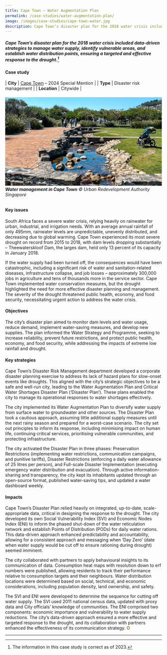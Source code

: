 ```yaml
---
title: Cape Town – Water Augmentation Plan
permalink: /case-studies/water-augmentation-plan/
image: /images/case-studies/cape-town-water.jpg
description: Cape Town’s disaster plan for the 2018 water crisis included data-driven strategies to manage water supply, identify vulnerable areas, and establish water distribution points, ensuring a targeted and effective response to the drought.
---
```


##### Cape Town’s disaster plan for the 2018 water crisis included data-driven strategies to manage water supply, identify vulnerable areas, and establish water distribution points, ensuring a targeted and effective response to the drought.[^1]

#### **Case study**

| **City** | [Cape Town](/cape-town/) – 2024 Special Mention |
| **Type** | Disaster risk management |
| **Location** | Citywide |

###### ![Water management in Cape Town](/images/case-studies/cape-town-water.jpg)**Water management in Cape Town** © Urban Redevelopment Authority Singapore

#### **Key issues**

South Africa faces a severe water crisis, relying heavily on rainwater for urban, industrial, and irrigation needs. With an average annual rainfall of only 495mm, rainwater levels are unpredictable, unevenly distributed, and decreasing due to global warming. Cape Town experienced its most severe drought on record from 2015 to 2018, with dam levels dropping substantially – Theewaterskloof Dam, the larges dam, held only 13 percent of its capacity in January 2018. 

If the water supply had been turned off, the consequences would have been catastrophic, including a significant risk of water and sanitation-related diseases, infrastructure collapse, and job losses – approximately 300,000 jobs in agriculture and tens of thousands more in the service sector. Cape Town implemented water conservation measures, but the drought highlighted the need for more effective disaster planning and management. The severity of the drought threatened public health, economy, and food security, necessitating urgent action to address the water crisis.

#### **Objectives**

The city’s disaster plan aimed to monitor dam levels and water usage, reduce demand, implement water-saving measures, and develop new supplies. The plan informed the Water Strategy and Programme, seeking to increase reliability, prevent future restrictions, and protect public health, economy, and food security, while addressing the impacts of extreme low rainfall and drought.

#### **Key strategies**

Cape Town’s Disaster Risk Management department developed a corporate disaster planning exercise to address its lack of hazard plans for slow-onset events like droughts. This aligned with the city’s strategic objectives to be a safe and well-run city, leading to the Water Augmentation Plan and Critical Water Shortages Disaster Plan (‘Disaster Plan’). These plans enabled the city to manage its operational responses to water shortages effectively.

The city implemented its Water Augmentation Plan to diversify water supply from surface water to groundwater and other sources. The Disaster Plan took a cautious approach, assuming little additional supply measures until the next rainy season and prepared for a worst-case scenario. The city set out principles to inform its response, including minimising impact on human life, continuing critical services, prioritising vulnerable communities, and protecting infrastructure.

The city activated the Disaster Plan in three phases: Preservation Restrictions (implementing water restrictions, communication campaigns, and punitive tariffs), Disaster Restrictions (enforcing a daily water allowance of 25 litres per person), and Full-scale Disaster Implementation (executing emergency water distribution and evacuation). Through active information-sharing and transparency, the city kept its inhabitants updated through an open-source format, published water-saving tips, and updated a water dashboard weekly.

#### **Impacts**

Cape Town’s Disaster Plan relied heavily on integrated, up-to-date, scale-appropriate data, critical in designing the response to the drought. The city developed its own Social Vulnerability Index (SVI) and Economic Nodes Index (ENI) to inform the phased shut-down of the water reticulation network and establish Points of Distribution (PODs) for daily water rations. This data-driven approach enhanced predictability and accountability, allowing for a consistent approach and messaging when ‘Day Zero’ (date when water supply would be cut off to ensure rationing during drought) seemed imminent.

The city collaborated with partners to apply behavioural insights to its communication of data. Consumption heat maps with resolution down to erf numbers were published, allowing residents to track their performance relative to consumption targets and their neighbours. Water distribution locations were determined based on social, technical, and economic considerations, including population density, land ownership, and safety.

The SVI and ENI were developed to determine the sequence for cutting off water supply. The SVI used 2011 national census data, updated with proxy data and City officials’ knowledge of communities. The ENI comprised two components: economic importance and vulnerability to water supply reductions. The city’s data-driven approach ensured a more effective and targeted response to the drought, and its collaboration with partners enhanced the effectiveness of its communication strategy. **<font color="#967942">O</font>**

---

[^1]: The information in this case study is correct as of 2023.
